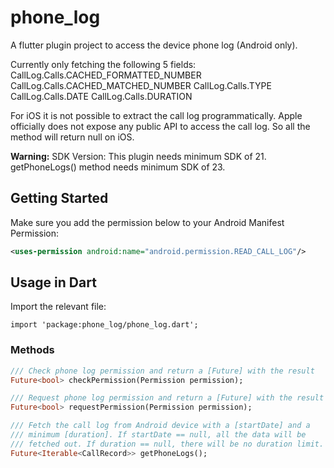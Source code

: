 # phone_log

A flutter plugin project to access the device phone log (Android only).

Currently only fetching the following 5 fields:
    CallLog.Calls.CACHED_FORMATTED_NUMBER
    CallLog.Calls.CACHED_MATCHED_NUMBER
    CallLog.Calls.TYPE
    CallLog.Calls.DATE
    CallLog.Calls.DURATION

For iOS it is not possible to extract the call log programmatically. Apple officially does not expose any public API to access the call log. So all the method will return null on iOS.

**Warning:** SDK Version: This plugin needs minimum SDK of 21. getPhoneLogs() method needs minimum SDK of 23.

## Getting Started

Make sure you add the permission below to your Android Manifest Permission:

```xml
<uses-permission android:name="android.permission.READ_CALL_LOG"/>
```
## Usage in Dart

Import the relevant file:

```
import 'package:phone_log/phone_log.dart';
```

### Methods
```dart
/// Check phone log permission and return a [Future] with the result
Future<bool> checkPermission(Permission permission);

/// Request phone log permission and return a [Future] with the result
Future<bool> requestPermission(Permission permission);

/// Fetch the call log from Android device with a [startDate] and a
/// minimum [duration]. If startDate == null, all the data will be
/// fetched out. If duration == null, there will be no duration limit.
Future<Iterable<CallRecord>> getPhoneLogs();
```
